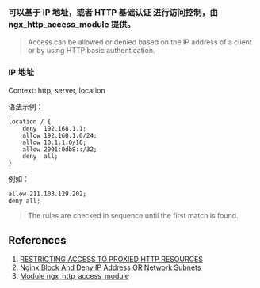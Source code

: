 ### 可以基于 IP 地址，或者 HTTP 基础认证 进行访问控制，由 ngx_http_access_module 提供。
> Access can be allowed or denied based on the IP address of a client or by using HTTP basic authentication.

### IP 地址
Context:    http, server, location

语法示例：
```
location / {
    deny  192.168.1.1;
    allow 192.168.1.0/24;
    allow 10.1.1.0/16;
    allow 2001:0db8::/32;
    deny  all;
}
```

例如：
```
allow 211.103.129.202;
deny all;
```

> The rules are checked in sequence until the first match is found.


## References
1. [RESTRICTING ACCESS TO PROXIED HTTP RESOURCES][RESTRICTING ACCESS TO PROXIED HTTP RESOURCES]
2. [Nginx Block And Deny IP Address OR Network Subnets][Nginx Block And Deny IP Address OR Network Subnets]
3. [Module ngx_http_access_module][Module ngx_http_access_module]

[RESTRICTING ACCESS TO PROXIED HTTP RESOURCES]: https://www.nginx.com/resources/admin-guide/restricting-access/ "RESTRICTING ACCESS TO PROXIED HTTP RESOURCES"
[Nginx Block And Deny IP Address OR Network Subnets]: http://www.cyberciti.biz/faq/linux-unix-nginx-access-control-howto/ "Nginx Block And Deny IP Address OR Network Subnets"
[Module ngx_http_access_module]: http://nginx.org/en/docs/http/ngx_http_access_module.html "Module ngx_http_access_module"
